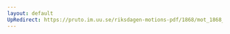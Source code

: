 ```yaml
---
layout: default
UpRedirect: https://pruto.im.uu.se/riksdagen-motions-pdf/1868/mot_1868__fk__52.pdf
---
```

